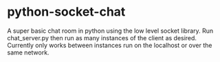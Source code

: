python-socket-chat
==================

A super basic chat room in python using the low level socket library. Run chat_server.py then run as many instances of the client as desired. Currently only works between instances run on the localhost or over the same network.

